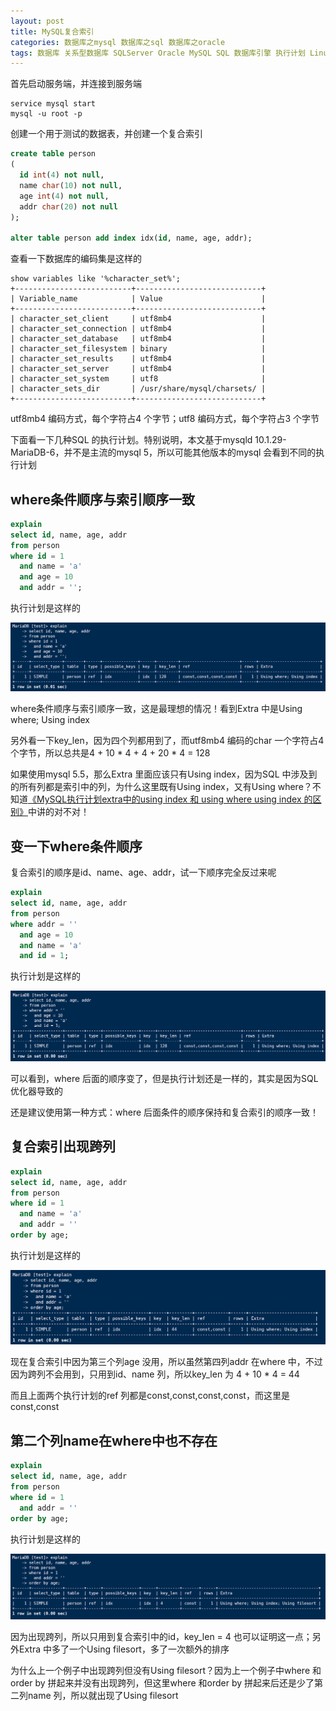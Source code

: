 ```yaml
---
layout: post
title: MySQL复合索引
categories: 数据库之mysql 数据库之sql 数据库之oracle
tags: 数据库 关系型数据库 SQLServer Oracle MySQL SQL 数据库引擎 执行计划 Linux utf8mb4 utf8 复合索引 filesort
---
```


首先启动服务端，并连接到服务端

```shell
service mysql start
mysql -u root -p
```

创建一个用于测试的数据表，并创建一个复合索引

```sql
create table person
(
  id int(4) not null,
  name char(10) not null,
  age int(4) not null,
  addr char(20) not null
);

alter table person add index idx(id, name, age, addr);
```

查看一下数据库的编码集是这样的

```
show variables like '%character_set%';
+--------------------------+----------------------------+
| Variable_name            | Value                      |
+--------------------------+----------------------------+
| character_set_client     | utf8mb4                    |
| character_set_connection | utf8mb4                    |
| character_set_database   | utf8mb4                    |
| character_set_filesystem | binary                     |
| character_set_results    | utf8mb4                    |
| character_set_server     | utf8mb4                    |
| character_set_system     | utf8                       |
| character_sets_dir       | /usr/share/mysql/charsets/ |
+--------------------------+----------------------------+
```

utf8mb4 编码方式，每个字符占4 个字节；utf8 编码方式，每个字符占3 个字节

下面看一下几种SQL 的执行计划。特别说明，本文基于mysqld 10.1.29-MariaDB-6，并不是主流的mysql 5，所以可能其他版本的mysql 会看到不同的执行计划

## where条件顺序与索引顺序一致

```sql
explain 
select id, name, age, addr
from person
where id = 1
  and name = 'a'
  and age = 10
  and addr = '';
```

执行计划是这样的

![](../media/image/2019-03-19/01.png)

where条件顺序与索引顺序一致，这是最理想的情况！看到Extra 中是Using where; Using index

另外看一下key\_len，因为四个列都用到了，而utf8mb4 编码的char 一个字符占4 个字节，所以总共是4 + 10 \* 4 + 4 + 20 \* 4 = 128

如果使用mysql 5.5，那么Extra 里面应该只有Using index，因为SQL 中涉及到的所有列都是索引中的列，为什么这里既有Using index，又有Using where？不知道[《MySQL执行计划extra中的using index 和 using where using index 的区别》](http://www.cnblogs.com/wy123/p/7366486.html)中讲的对不对！

## 变一下where条件顺序

复合索引的顺序是id、name、age、addr，试一下顺序完全反过来呢

```sql
explain 
select id, name, age, addr
from person
where addr = ''
  and age = 10
  and name = 'a'
  and id = 1;
```

执行计划是这样的

![](../media/image/2019-03-19/02.png)

可以看到，where 后面的顺序变了，但是执行计划还是一样的，其实是因为SQL 优化器导致的

还是建议使用第一种方式：where 后面条件的顺序保持和复合索引的顺序一致！

## 复合索引出现跨列

```sql
explain 
select id, name, age, addr
from person
where id = 1
  and name = 'a'
  and addr = ''
order by age;
```

执行计划是这样的

![](../media/image/2019-03-19/03.png)

现在复合索引中因为第三个列age 没用，所以虽然第四列addr 在where 中，不过因为跨列不会用到，只用到id、name 列，所以key\_len 为 4 + 10 \* 4 = 44

而且上面两个执行计划的ref 列都是const,const,const,const，而这里是const,const

## 第二个列name在where中也不存在

```sql
explain 
select id, name, age, addr
from person
where id = 1
  and addr = ''
order by age;
```

执行计划是这样的

![](../media/image/2019-03-19/04.png)

因为出现跨列，所以只用到复合索引中的id，key\_len = 4 也可以证明这一点；另外Extra 中多了一个Using filesort，多了一次额外的排序

为什么上一个例子中出现跨列但没有Using filesort？因为上一个例子中where 和order by 拼起来并没有出现跨列，但这里where 和order by 拼起来后还是少了第二列name 列，所以就出现了Using filesort

